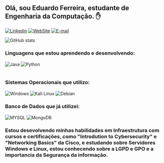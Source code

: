 

## Olá, sou Eduardo Ferreira, estudante de Engenharia da Computação. ✋



[![Linkedin](https://img.shields.io/badge/LinkedIn-0077B5?style=for-the-badge&logo=linkedin&logoColor=white)](https://www.linkedin.com/in/carloseduardorodriguesferreira/) [![WebSite](https://img.shields.io/badge/website-000000?style=for-the-badge&logo=About.me&logoColor=white)](https://Forevit.github.io) [![E-mail](https://img.shields.io/badge/Microsoft_Outlook-0078D4?style=for-the-badge&logo=microsoft-outlook&logoColor=white)](carlosferreira2@aluno.uniateneu.edu.br) 


  ![GitHub stats](https://github-readme-stats.vercel.app/api?username=Forevit&show_icons=true&theme=dracula)



### Linguagens que estou aprendendo e desenvolvendo:

<div style="display: inline_block">
  <img align ="center" alt="Java" src="https://img.shields.io/badge/Java-ED8B00?style=for-the-badge&logo=openjdk&logoColor=white" />
  <img align ="center" alt="Python" src="https://img.shields.io/badge/Python-3776AB?style=for-the-badge&logo=python&logoColor=white" />
  </div><br/>

  ### Sistemas Operacionais que utilizo:

  <div sytle="display: inline_block">
   <img align = "center" alt="Windows" src="https://img.shields.io/badge/Windows-0078D6?style=for-the-badge&logo=windows&logoColor=white" />
   <img align = "center" alt="Kali Linux" src="https://img.shields.io/badge/Kali_Linux-557C94?style=for-the-badge&logo=kali-linux&logoColor=white" />
   <img align = "center" alt="Debian" src ="https://img.shields.io/badge/Debian-A81D33?style=for-the-badge&logo=debian&logoColor=white" />


   ### Banco de Dados que já utilizei:

   <div sytle="display: inline_block">
    <img align = "center" alt="MYSQL" src="https://img.shields.io/badge/MySQL-005C84?style=for-the-badge&logo=mysql&logoColor=white" />
    <img align = "center" alt="MongoDB" src="https://img.shields.io/badge/MongoDB-4EA94B?style=for-the-badge&logo=mongodb&logoColor=white" />


### Estou desevolvendo minhas habilidades em Infraestrutura com cursos e certificações, como "Introdution to Cybersecurity" e "Networking Basics" da  Cisco, e estudando sobre Servidores Windows e Linux, estou conhecendo sobre a LGPD e GPO e a importancia da Segurança da informação.
   


